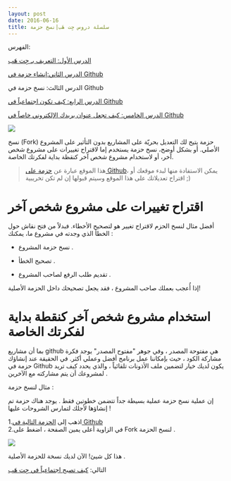 ```yaml
---
layout: post
date: 2016-06-16
title: سلسلة دروس جِت هَب|نسخ حزمة
---
```

 
الفهرس:

[الدرس الأول: التعريف بـ جِت هَب](intro)

[الدرس الثاني:إنشاء حزمة في Github](create-repo)

الدرس الثالث: نسخ حزمة في Github

[الدرس الرابع: كيف تكون اجتماعياً في Github](being-social)

[الدرس الخامس: كيف تجعل عنوان بريدك الإلكتروني خاصاً في Github](keep-your-email-private)


![](http://3.bp.blogspot.com/-qUyapKARtjQ/VCmzm1NCKkI/AAAAAAAABhg/5ZL2WIT0NYk/s1600/fork-a-repo-b5a001c97271f05ca279cb1c22c44018.gif)

نسخ (Fork) حزمة يتيح لك التعديل بحريّة على المشاريع بدون التأثير على المشروع الأصلي. أو بشكل أوضح، نسخ حزمة يستخدم إما لاقتراح تغييرات على مشروع شخص آخر، أو لاستخدام مشروع شخص آخر كنقظة بداية لفكرتك الخاصة.

> هذا الموقع عبارة عن [حزمة على Github][id]، يمكن الاستفادة منها لبدء موقعك أو اقتراح تعديلاتك على هذا الموقع وسيتم قبولها إن لم تكن تخريبية ;)

[id]: http://github.com/mulham/mulham.github.io

# اقتراح تغييرات على مشروع شخص آخر

أفضل مثال لنسخ الحزم لاقتراح تغيير هو لتصحيح الأخطاء. فبدلاً من فتح نقاش حول الخطأ الذي وجدته في مشروع ما، يمكنك :

* نسخ حزمة المشروع .

* تصحيح الخطأ .

* تقديم طلب الرفع لصاحب المشروع .


إذا أُعجب بعملك صاحب المشروع ، فقد يجعل تصحيحك داخل الحزمة الأصلية!

# استخدام مشروع شخص آخر كنقطة بداية لفكرتك الخاصة

بما أن مشاريع github هي مفتوحة المصدر ، وفي جوهر "مفتوح المصدر" يوجد فكرة مشاركة الكود ، حيث بإمكاننا عمل برنامج أفضل وعملي أكثر. في الحقيقة عند إنشاؤك حزمة في Github يكون لديك خيار لتضمين ملف الأذونات تلقائياً ، والذي يحدد كيف تريد لمشروعك أن يتم مشاركته مع الآخرين .

مثال لنسخ حزمة :

إن عملية نسخ حزمة عملية بسيطة جداً تتضمن خطوتين فقط . يوجد هناك حزمة تم إنشاؤها ﻷجلك لتمارس الشروحات عليها !

1.اذهب إلى [الحزمة التالية في Github](https://github.com/octocat/Spoon-Knife)  
2.في الزاوية أعلى يمين الصفحة ، اضغط على Fork لنسخ الحزمة .


![](http://1.bp.blogspot.com/-e7WT6UiwHmQ/VCm0pA-8PAI/AAAAAAAABhs/lLxwD6O2Muc/s1600/fork_button.jpg)



هذا كل شيئ! الآن لديك نسخة للحزمة الأصلية .

التالي: [كيف تصبح اجتماعياً في جِت هَب](being-social)
